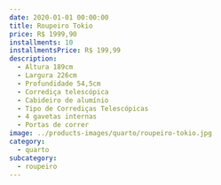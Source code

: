 ```yaml
---
date: 2020-01-01 00:00:00
title: Roupeiro Tokio
price: R$ 1999,90
installments: 10
installmentsPrice: R$ 199,99
description:
  - Altura 189cm
  - Largura 226cm
  - Profundidade 54,5cm
  - Corrediça telescópica
  - Cabideiro de alumínio
  - Tipo de Corrediças Telescópicas
  - 4 gavetas internas
  - Portas de correr
image: ../products-images/quarto/roupeiro-tokio.jpg
category:
  - quarto
subcategory:
  - roupeiro
---
```

